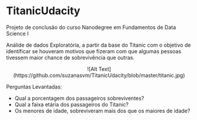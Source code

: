 # TitanicUdacity
Projeto de conclusão do curso Nanodegree em Fundamentos de Data Science I

Análide de dados Exploratória, a partir da base do Titanic com o objetivo de identificar se houveram motivos que fizeram com que algumas pessoas tivessem maior chance de sobrevivência que outras.
<p align="center">
![Alt Text](https://github.com/suzanasvm/TitanicUdacity/blob/master/titanic.jpg)
</p>
Perguntas Levantadas:

- Qual a porcentagem dos passageiros sobreviventes?
- Qual a faixa etária dos passageiros do Titanic?
- Os menores de idade, sobreviveram mais dos que os maiores de idade?

